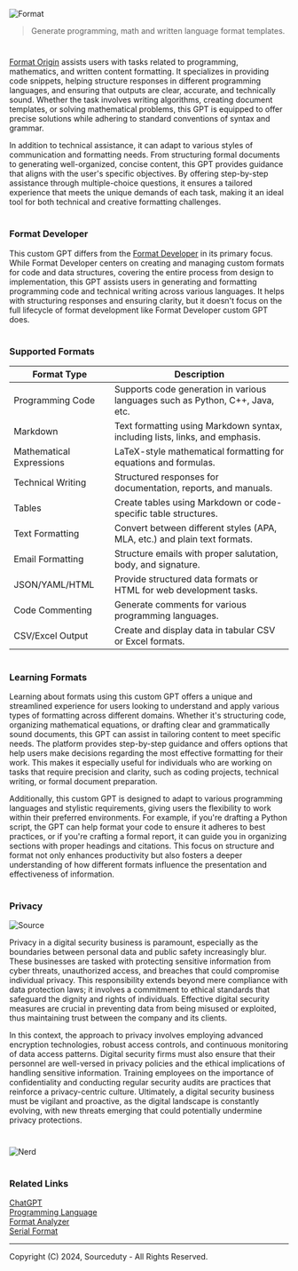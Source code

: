 ![Format](https://github.com/user-attachments/assets/97322146-4d82-4403-95b9-853b0402ea21)

> Generate programming, math and written language format templates.
#

[Format Origin](https://chatgpt.com/g/g-NK1nqd6ci-format-origin) assists users with tasks related to programming, mathematics, and written content formatting. It specializes in providing code snippets, helping structure responses in different programming languages, and ensuring that outputs are clear, accurate, and technically sound. Whether the task involves writing algorithms, creating document templates, or solving mathematical problems, this GPT is equipped to offer precise solutions while adhering to standard conventions of syntax and grammar.

In addition to technical assistance, it can adapt to various styles of communication and formatting needs. From structuring formal documents to generating well-organized, concise content, this GPT provides guidance that aligns with the user's specific objectives. By offering step-by-step assistance through multiple-choice questions, it ensures a tailored experience that meets the unique demands of each task, making it an ideal tool for both technical and creative formatting challenges.

#
### Format Developer

This custom GPT differs from the [Format Developer](https://github.com/sourceduty/Format_Developer) in its primary focus. While Format Developer centers on creating and managing custom formats for code and data structures, covering the entire process from design to implementation, this GPT assists users in generating and formatting programming code and technical writing across various languages. It helps with structuring responses and ensuring clarity, but it doesn't focus on the full lifecycle of format development like Format Developer custom GPT does.

#
### Supported Formats

| Format Type         | Description                                                        |
|---------------------|--------------------------------------------------------------------|
| Programming Code    | Supports code generation in various languages such as Python, C++, Java, etc. |
| Markdown            | Text formatting using Markdown syntax, including lists, links, and emphasis. |
| Mathematical Expressions | LaTeX-style mathematical formatting for equations and formulas. |
| Technical Writing   | Structured responses for documentation, reports, and manuals.      |
| Tables              | Create tables using Markdown or code-specific table structures.    |
| Text Formatting     | Convert between different styles (APA, MLA, etc.) and plain text formats. |
| Email Formatting    | Structure emails with proper salutation, body, and signature.      |
| JSON/YAML/HTML      | Provide structured data formats or HTML for web development tasks. |
| Code Commenting     | Generate comments for various programming languages.              |
| CSV/Excel Output    | Create and display data in tabular CSV or Excel formats.           |

#
### Learning Formats

Learning about formats using this custom GPT offers a unique and streamlined experience for users looking to understand and apply various types of formatting across different domains. Whether it's structuring code, organizing mathematical equations, or drafting clear and grammatically sound documents, this GPT can assist in tailoring content to meet specific needs. The platform provides step-by-step guidance and offers options that help users make decisions regarding the most effective formatting for their work. This makes it especially useful for individuals who are working on tasks that require precision and clarity, such as coding projects, technical writing, or formal document preparation.

Additionally, this custom GPT is designed to adapt to various programming languages and stylistic requirements, giving users the flexibility to work within their preferred environments. For example, if you're drafting a Python script, the GPT can help format your code to ensure it adheres to best practices, or if you're crafting a formal report, it can guide you in organizing sections with proper headings and citations. This focus on structure and format not only enhances productivity but also fosters a deeper understanding of how different formats influence the presentation and effectiveness of information.

#
### Privacy

![Source](https://github.com/user-attachments/assets/d26a9c2c-b5ed-4d8a-90d5-fc0e4ef22ab8)

Privacy in a digital security business is paramount, especially as the boundaries between personal data and public safety increasingly blur. These businesses are tasked with protecting sensitive information from cyber threats, unauthorized access, and breaches that could compromise individual privacy. This responsibility extends beyond mere compliance with data protection laws; it involves a commitment to ethical standards that safeguard the dignity and rights of individuals. Effective digital security measures are crucial in preventing data from being misused or exploited, thus maintaining trust between the company and its clients.

In this context, the approach to privacy involves employing advanced encryption technologies, robust access controls, and continuous monitoring of data access patterns. Digital security firms must also ensure that their personnel are well-versed in privacy policies and the ethical implications of handling sensitive information. Training employees on the importance of confidentiality and conducting regular security audits are practices that reinforce a privacy-centric culture. Ultimately, a digital security business must be vigilant and proactive, as the digital landscape is constantly evolving, with new threats emerging that could potentially undermine privacy protections.

#

![Nerd](https://github.com/user-attachments/assets/4d2d8f07-eee3-41d7-958a-e52eee8c8aed)

#
### Related Links

[ChatGPT](https://github.com/sourceduty/ChatGPT)
<br>
[Programming Language](https://github.com/sourceduty/Format_Developer)
<br>
[Format Analyzer](https://github.com/sourceduty/Format_Analyzer)
<br>
[Serial Format](https://github.com/sourceduty/Serial_Format)

***
Copyright (C) 2024, Sourceduty - All Rights Reserved.
